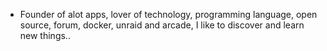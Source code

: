 - Founder of alot apps, lover of technology, programming language, open source, forum, docker, unraid and arcade, I like to discover and learn new things..
  <br>











































































































































































































































































































































































































































































































































